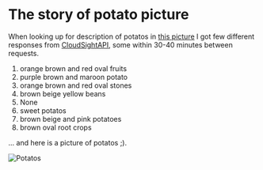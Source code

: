 # The story of potato picture

When looking up for description of potatos in [this picture](https://upload.wikimedia.org/wikipedia/commons/a/ab/Patates.jpg) I got few different responses from [CloudSightAPI](http://cloudsightapi.com/), some within 30-40 minutes between requests.

1. orange brown and red oval fruits
2. purple brown and maroon potato
3. orange brown and red oval stones
4. brown beige yellow beans
5. None
6. sweet potatos
7. brown beige and pink potatoes
8. brown oval root crops

... and here is a picture of potatos ;).

![Potatos](https://upload.wikimedia.org/wikipedia/commons/a/ab/Patates.jpg)
